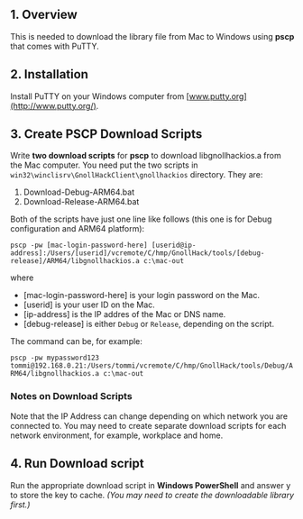 ## 1. Overview

This is needed to download the library file from Mac to Windows using **pscp** that comes with PuTTY.

## 2. Installation

Install PuTTY on your Windows computer from [www.putty.org](http://www.putty.org/).

## 3. Create PSCP Download Scripts

Write **two download scripts** for **pscp** to download libgnollhackios.a from the Mac computer. You need put the two scripts in `win32\winclisrv\GnollHackClient\gnollhackios` directory. They are:

1. Download-Debug-ARM64.bat
2. Download-Release-ARM64.bat

Both of the scripts have just one line like follows (this one is for Debug configuration and ARM64 platform):

`pscp -pw [mac-login-password-here] [userid@ip-address]:/Users/[userid]/vcremote/C/hmp/GnollHack/tools/[debug-release]/ARM64/libgnollhackios.a c:\mac-out`

where
- [mac-login-password-here] is your login password on the Mac.
- [userid] is your user ID on the Mac.
- [ip-address] is the IP addres of the Mac or DNS name.
- [debug-release] is either `Debug` or `Release`, depending on the script.

The command can be, for example:

`pscp -pw mypassword123 tommi@192.168.0.21:/Users/tommi/vcremote/C/hmp/GnollHack/tools/Debug/ARM64/libgnollhackios.a c:\mac-out`

### Notes on Download Scripts

Note that the IP Address can change depending on which network you are connected to. You may need to create separate download scripts for each network environment, for example, workplace and home.

## 4. Run Download script

Run the appropriate download script in **Windows PowerShell** and answer y to store the key to cache. *(You may need to create the downloadable library first.)*

